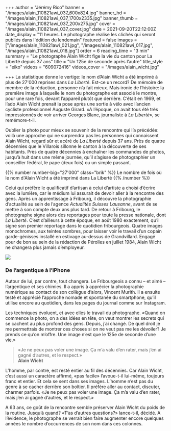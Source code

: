+++
author = "Jérémy Rico"
banner = "/images/alain_110821awi_037_600x824.jpg"
banner_hd = "/images/alain_110821awi_037_1700x2335.jpg"
banner_thumb = "/images/alain_110821awi_037_200x275.jpg"
cover = "/images/alain_110821awi_037_cover.jpg"
date = 2021-09-20T22:12:00Z
date_display = "11 heures. Le photographe réalise les clichés qui seront publiés dans l'édition du lendemain"
featured = false
images = ["/images/alain_110821awi_021.jpg", "/images/alain_110821awi_017.jpg", "/images/alain_110821awi_018.jpg"]
order = 6
reading_time = "3 min"
summary = "Le photographe Alain Wicht fige la vie du canton pour La Liberté depuis 37 ans"
title = "Un 125e de seconde après l’autre"
title_style = "eiko"
videos = "609072416"
videos_cover = "/images/alain_wicht.jpg"

+++
La statistique donne le vertige: le nom d’Alain Wicht a été imprimé à plus de 27'000 reprises dans _La Liberté_. Est-ce un record? De mémoire de membre de la rédaction, personne n’a fait mieux. Mais ironie de l’histoire: la première image à laquelle le nom du photographe est associé le montre, pour une rare fois, devant l’appareil plutôt que derrière. C’était en 1969, et l’ado Alain Wicht prenait la pose après une sortie à vélo avec l’ancien cycliste professionnel Auguste Girard. «A l’époque, on avait tous été très impressionnés de voir arriver Georges Blanc, journaliste à _La Liberté_», se remémore-t-il.

Oublier la photo pour mieux se souvenir de la rencontre qui l’a précédée: voilà une approche qui ne surprendra pas les personnes qui connaissent Alain Wicht, regard sûr et acéré de _La Liberté_ depuis 37 ans. Près de quatre décennies que le Villarois sillonne le canton à la découverte de ses habitants. Près de quatre décennies à enchaîner les commandes de photos, jusqu’à huit dans une même journée, qu’il s’agisse de photographier un conseiller fédéral, le pape (deux fois) ou un simple passant.

{{% number number-big="27'000" class="brik" %}}
Le nombre de fois où le nom d'Alain Wicht a été imprimé dans La Liberté
{{% /number %}}

Celui qui préfère le qualificatif d’artisan à celui d’artiste a choisi d’écrire avec la lumière, car le médium lui assurait de devoir aller à la rencontre des gens. Après un apprentissage à Fribourg, il découvre la photographie d’actualité au sein de l’agence _Actualités Suisses Lausanne_, avant de se mettre à son compte deux ans plus tard. De retour à Fribourg, le photographe signe alors des reportages pour toute la presse nationale, dont _La Liberté_. C’est d’ailleurs à cette époque, en août 1980 exactement, qu’il signe son premier reportage dans le quotidien fribourgeois. Quatre images monochromes, aux teintes sombres, pour laisser voir le travail d’un copain garde-génisses installé en estivage au-dessus de Grandvillard. Engagé pour de bon au sein de la rédaction de Pérolles en juillet 1984, Alain Wicht ne changera plus jamais d’employeur.

![](/images/lle_19800808_0015.jpg)

### De l’argentique à l’iPhone

Autour de lui, par contre, tout changera. Le Fribourgeois a connu – et aimé – l’argentique et ses chimies. Il a appris à apprécier la photographie numérique au contact de son collègue d’alors, Vincent Murith. Il a ensuite testé et apprécié l’approche nomade et spontanée du smartphone, qu’il utilise encore au quotidien, dans les pages du journal comme sur Instagram.

Les techniques évoluent, et avec elles le travail du photographe. «Quand on commence la photo, on a des idées en tête, on veut montrer les secrets qui se cachent au plus profond des gens. Depuis, j’ai changé. De quel droit je me permettrais de montrer ces choses si on ne veut pas me les dévoiler? Je prends ce qu’on m’offre. Une image n’est que le 125e de seconde d’une vie.»

> «Je ne peux pas voler une image. Ça m’a valu d’en rater, mais j’en ai gagné d’autres, et le respect.»  
> **Alain Wicht**

L’homme, par contre, est resté entier au fil des décennies. Car Alain Wicht, c’est aussi un caractère affirmé, «pas facile» l’avoue-t-il lui-même, toujours franc et entier. Et cela se sent dans ses images. L’homme n’est pas du genre à se cacher derrière son boîtier. Il préfère aller au contact, discuter, charmer parfois. «Je ne peux pas voler une image. Ça m’a valu d’en rater, mais j’en ai gagné d’autres, et le respect.»

A 63 ans, ce goût de la rencontre semble préserver Alain Wicht du poids de la routine. Jusqu’à quand? «T’as d’autres questions?» lance-t-il, décidé. A l’évidence, le photographe se verrait bien faire augmenter encore quelques années le nombre d’occurrences de son nom dans ces colonnes.